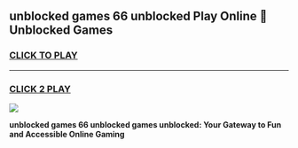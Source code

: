 
## unblocked games 66 unblocked Play Online 👋 Unblocked Games
<h3>
<a href="https://premium.freeplayer.one?title=unblocked_games_66_unblocked&ref=19F">CLICK TO PLAY</a></h3>
<hr>

<h3>
<a href="https://premium.freeplayer.one?title=unblocked_games_66_unblocked&ref=19F">CLICK 2 PLAY</a>
  
</h3>

<a href="https://premium.freeplayer.one?title=unblocked_games_66_unblocked&ref=19F"><img src="https://clearcache.store/games.png"></a>


**unblocked games 66 unblocked games unblocked: Your Gateway to Fun and Accessible Online Gaming**
